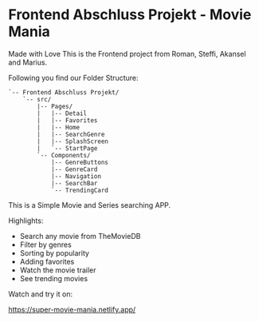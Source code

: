 # Frontend Abschluss Projekt - Movie Mania

Made with Love
This is the Frontend project from Roman, Steffi, Akansel and Marius.

Following you find our Folder Structure:

````
`-- Frontend Abschluss Projekt/
    `-- src/
        |-- Pages/
        |   |-- Detail
        |   |-- Favorites
        |   |-- Home
        |   |-- SearchGenre
        |   |-- SplashScreen
        |   `-- StartPage
        `-- Components/
            |-- GenreButtons
            |-- GenreCard
            |-- Navigation
            |-- SearchBar
            `-- TrendingCard
````            
            
This is a Simple Movie and Series searching APP.

Highlights:
  - Search any movie from TheMovieDB
  - Filter by genres
  - Sorting by popularity 
  - Adding favorites
  - Watch the movie trailer
  - See trending movies


Watch and try it on:

https://super-movie-mania.netlify.app/
